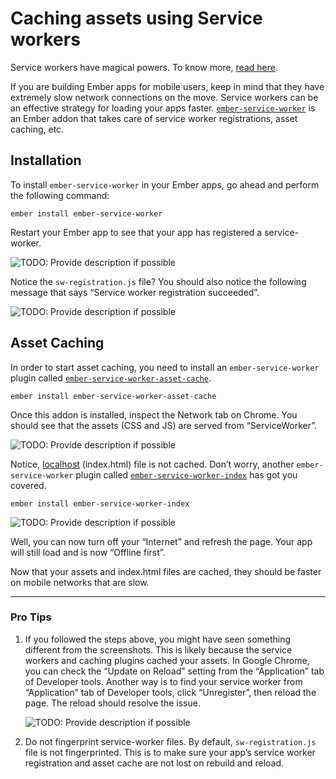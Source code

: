 # Caching assets using Service workers

Service workers have magical powers. To know more, [read here](https://web.dev/service-workers-cache-storage/).

If you are building Ember apps for mobile users, keep in mind that they have extremely slow network connections on the move. Service workers can be an effective strategy for loading your apps faster. [`ember-service-worker`](https://github.com/DockYard/ember-service-worker) is an Ember addon that takes care of service worker registrations, asset caching, etc.

## Installation

To install `ember-service-worker` in your Ember apps, go ahead and perform the following command:

```
ember install ember-service-worker
```

Restart your Ember app to see that your app has registered a service-worker.

![TODO: Provide description if possible](Caching%20assets%20using%20Service%20workers/Untitled.png)

Notice the `sw-registration.js` file? You should also notice the following message that says “Service worker registration succeeded”.

![TODO: Provide description if possible](Caching%20assets%20using%20Service%20workers/Untitled_1.png)

## Asset Caching

In order to start asset caching, you need to install an `ember-service-worker` plugin called [`ember-service-worker-asset-cache`](https://github.com/DockYard/ember-service-worker-asset-cache).

```
ember install ember-service-worker-asset-cache
```

Once this addon is installed, inspect the Network tab on Chrome. You should see that the assets (CSS and JS) are served from “ServiceWorker”.

![TODO: Provide description if possible](Caching%20assets%20using%20Service%20workers/Untitled_2.png)

Notice, [localhost](http://localhost/) (index.html) file is not cached. Don’t worry, another `ember-service-worker` plugin called [`ember-service-worker-index`](https://github.com/DockYard/ember-service-worker-index) has got you covered.

```
ember install ember-service-worker-index
```

![TODO: Provide description if possible](Caching%20assets%20using%20Service%20workers/Untitled_3.png)

Well, you can now turn off your “Internet” and refresh the page. Your app will still load and is now “Offline first”.

Now that your assets and index.html files are cached, they should be faster on mobile networks that are slow.

---

### Pro Tips

1. If you followed the steps above, you might have seen something different from the screenshots. This is likely because the service workers and caching plugins cached your assets. In Google Chrome, you can check the “Update on Reload” setting from the “Application” tab of Developer tools. Another way is to find your service worker from “Application” tab of Developer tools, click “Unregister”, then reload the page. The reload should resolve the issue.

    ![TODO: Provide description if possible](Caching%20assets%20using%20Service%20workers/Untitled_4.png)

2. Do not fingerprint service-worker files. By default, `sw-registration.js` file is not fingerprinted. This is to make sure your app’s service worker registration and asset cache are not lost on rebuild and reload.

